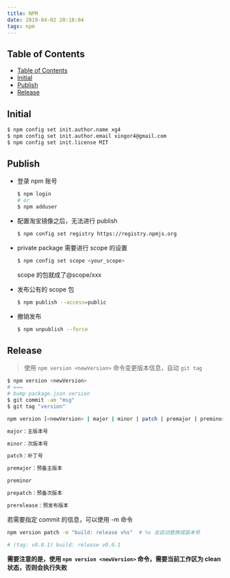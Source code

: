 ```yaml
---
title: NPM
date: 2019-04-02 20:18:04
tags: npm
---
```


## Table of Contents

- [Table of Contents](#Table-of-Contents)
- [Initial](#Initial)
- [Publish](#Publish)
- [Release](#Release)

## Initial

```bash
$ npm config set init.author.name xg4
$ npm config set init.author.email xingor4@gmail.com
$ npm config set init.license MIT
```

## Publish

- 登录 npm 账号

  ```bash
  $ npm login
  # or
  $ npm adduser
  ```

- 配置淘宝镜像之后，无法进行 publish

  ```bash
  $ npm config set registry https://registry.npmjs.org
  ```

- private package 需要进行 scope 的设置

  ```bash
  $ npm config set scope <your_scope>
  ```

  scope 的包就成了@scope/xxx

- 发布公有的 scope 包

  ```bash
  $ npm publish --access=public
  ```

- 撤销发布

  ```bash
  $ npm unpublish --force
  ```

## Release

> 使用 `npm version <newVersion>` 命令变更版本信息，自动 `git tag`

```bash
$ npm version <newVersion>
# ===
# bump package.json version
$ git commit -am "msg"
$ git tag "version"
```

```bash
npm version [<newVersion> | major | minor | patch | premajor | preminor | prepatch | prerelease [--preid=<prerelease-id>] | from-git]

major：主版本号

minor：次版本号

patch：补丁号

premajor：预备主版本

preminor

prepatch：预备次版本

prerelease：预发布版本
```

若需要指定 commit 的信息，可以使用 -m 命令

```bash
npm version patch -m "build: release v%s"  # %s 会自动替换成版本号

# (tag: v0.0.1) build: release v0.0.1
```

**需要注意的是，使用 `npm version <newVersion>` 命令，需要当前工作区为 clean 状态，否则会执行失败**
